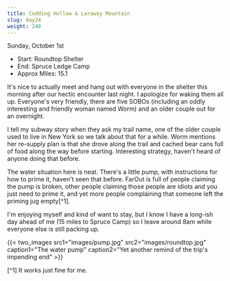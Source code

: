 ```yaml
---
title: Codding Hollow & Laraway Mountain
slug: day24
weight: 240
---
```


Sunday, October 1st

- Start: Roundtop Shelter
- End: Spruce Ledge Camp
- Approx Miles: 15.1

It's nice to actually meet and hang out with everyone in the shelter this morning after our hectic encounter last night. I apologize for waking them all up. Everyone's very friendly, there are five SOBOs (including an oddly interesting and friendly woman named Worm) and an older couple out for an overnight.

I tell my subway story when they ask my trail name, one of the older couple used to live in New York so we talk about that for a while. Worm mentions her re-supply plan is that she drove along the trail and cached bear cans full of food along the way before starting. Interesting strategy, haven't heard of anyone doing that before.

The water situation here is neat. There's a little pump, with instructions for how to prime it, haven't seen that before. FarOut is full of people claiming the pump is broken, other people claiming those people are idiots and you just need to prime it, and yet more people complaining that someone left the priming jug empty[^1].

I'm enjoying myself and kind of want to stay, but I know I have a long-ish day ahead of me (15 miles to Spruce Camp) so I leave around 8am while everyone else is still packing up.

{{< two_images src1="images/pump.jpg" src2="images/roundtop.jpg" caption1="The water pump" caption2="Yet another remind of the trip's impending end" >}}

[^1] It works just fine for me.
